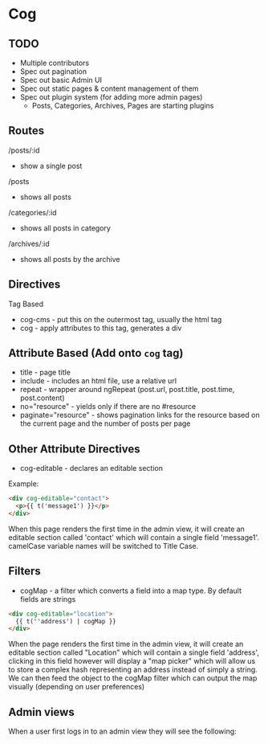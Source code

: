 # Cog


## TODO

* Multiple contributors
* Spec out pagination
* Spec out basic Admin UI
* Spec out static pages & content management of them
* Spec out plugin system (for adding more admin pages)
  * Posts, Categories, Archives, Pages are starting plugins

## Routes

/posts/:id
- show a single post

/posts
- shows all posts

/categories/:id
- shows all posts in category

/archives/:id
- shows all posts by the archive

## Directives

Tag Based
* cog-cms - put this on the outermost tag, usually the html tag
* cog - apply attributes to this tag, generates a div

## Attribute Based (Add onto `cog` tag)

* title - page title
* include - includes an html file, use a relative url
* repeat - wrapper around ngRepeat
(post.url, post.title, post.time, post.content)
* no="resource" - yields only if there are no #resource
* paginate="resource" - shows pagination links for the resource based on
the current page and the number of posts per page

## Other Attribute Directives

* cog-editable - declares an editable section

Example: 

```html
<div cog-editable="contact">
  <p>{{ t('message1') }}</p>
</div>
```

When this page renders the first time in the admin view, it will create
an editable section called 'contact' which will contain a single field
'message1'. camelCase variable names will be switched to Title Case.

## Filters

* cogMap - a filter which converts a field into a map type. By default
fields are strings

```html
<div cog-editable="location">
  {{ t(''address') | cogMap }}
</div>
```

When the page renders the first time in the admin view, it will create
an editable section called "Location" which will contain a single field
'address', clicking in this field however will display a "map picker"
which will allow us to store a complex hash representing an address
instead of simply a string. We can then feed the object to the cogMap
filter which can output the map visually (depending on user preferences)


## Admin views

When a user first logs in to an admin view they will see the following:
